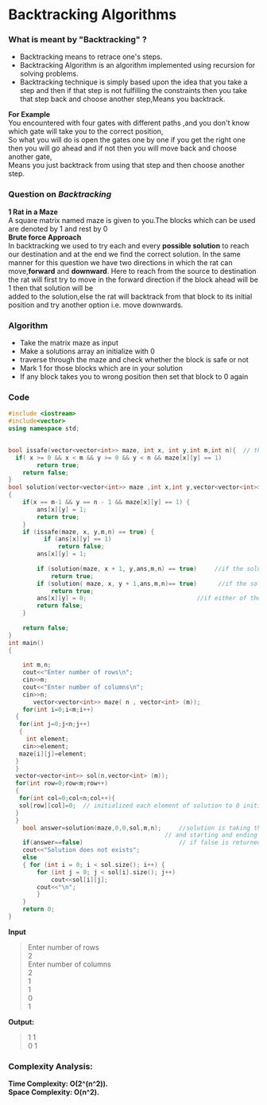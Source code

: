 # Backtracking Algorithms

### What is meant by "Backtracking" ?
- Backtracking means to retrace one's steps.
- Backtracking Algorithm is an algorithm implemented using recursion for solving problems.
- Backtracking technique is simply based upon the idea that you take a step and then if that step is not fulfilling the constraints 
  then you take that step back and choose another step,Means you backtrack.  
  
**For Example**  
You encountered with four gates with different paths ,and you don't know which gate will take you to the correct position,  
So what you will do is open the gates one by one if you get the right one then you will go ahead and if not then you will move back and choose another gate,   
Means you just backtrack from using that step and then choose another step.  
 
 
### Question on ***Backtracking***  
 
 **1 Rat in a Maze**   
 A square matrix named maze is given to you.The blocks which can be used are denoted by 1 and rest by 0  
 **Brute force Approach**  
 In backtracking we used to try each and every **possible solution** to reach our destination and at the end we find the correct solution.
 In the same manner for this question we have two directions in which the rat can move,**forward** and **downward**.
 Here to reach from the source to destination the rat will first try to move in the forward direction if the block ahead will be 1 then that solution will be  
 added to the solution,else the rat will backtrack from that block to its initial position and try another option i.e. move downwards. 
### Algorithm  
  - Take the matrix maze as input
  - Make a solutions array an initialize with 0 
  - traverse through the maze and check whether the block is safe or not
  - Mark 1 for those blocks which are in your solution
  - If any block takes you to wrong position then set that block to 0 again 
  
### Code
```c++
#include <iostream>
#include<vector> 
using namespace std;

 
bool issafe(vector<vector<int>> maze, int x, int y,int m,int n){  // the boolean function issafe is checking whether the block at x,y index is safe or not                                              {                                          //check whether the index lie inside the maze and is it 1 or not
  if( x >= 0 && x < m && y >= 0 && y < n && maze[x][y] == 1)
        return true;
    return false;
}
bool solution(vector<vector<int>> maze ,int x,int y,vector<vector<int>> &ans,int m,int n)   //here x and y are storing the current position of rat
{   
    if(x == m-1 && y == n - 1 && maze[x][y] == 1) {
        ans[x][y] = 1;
        return true;
    }
    if (issafe(maze, x, y,m,n) == true) {
          if (ans[x][y] == 1)       
              return false;
        ans[x][y] = 1;
 
        if (solution(maze, x + 1, y,ans,m,n) == true)     //if the solution for moving one block forward is true then return true
            return true;
        if (solution( maze, x, y + 1,ans,m,n)== true)      //if the solution for moving one block downward is true then return true
            return true;
        ans[x][y] = 0;                               //if either of them is not true means the current block is not the correct solution so backtrack from it by marking it 0
        return false;
    }
 
    return false;        
}
int main()
{
 
    int m,n;
    cout<<"Enter number of rows\n";
    cin>>m;
    cout<<"Enter number of columns\n";
    cin>>n;
       vector<vector<int>> maze( n , vector<int> (m)); 
    for(int i=0;i<m;i++)
  {  
   for(int j=0;j<n;j++)
   {
     int element;
    cin>>element;
   maze[i][j]=element;
  }
  }
  vector<vector<int>> sol(n,vector<int> (m));
  for(int row=0;row<m;row++)
  {
   for(int col=0;col<n;col++){
   sol[row][col]=0;  // initialized each element of solution to 0 initially
  }
  }
    bool answer=solution(maze,0,0,sol,m,n);     //solution is taking the maze and solution array  
                                            // and starting and ending positions in the maze i.e. 0,0
    if(answer==false)                           // if false is returned by solution it means no path to destination exists
    cout<<"Solution does not exists";
    else
    { for (int i = 0; i < sol.size(); i++) {
        for (int j = 0; j < sol[i].size(); j++)
            cout<<sol[i][j];
        cout<<"\n";
        }
    }
    return 0;
}
```
**Input**
>Enter number of rows  
>2  
>Enter number of columns  
>2  
>1  
>1  
>0  
>1  
    
**Output:**    
>1 1  
>0 1    

### Complexity Analysis: 

**Time Complexity: O(2^(n^2)).**   
**Space Complexity: O(n^2).**
